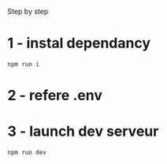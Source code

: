 Step by step

# 1 - instal dependancy

`npm run i`

# 2 - refere .env

# 3 - launch dev serveur

`npm run dev`
